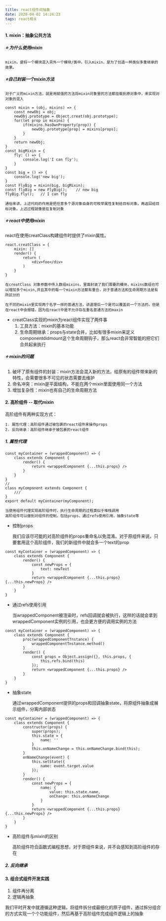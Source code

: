 ```yaml
---
title: react组件间抽象
date: 2020-04-02 14:24:23
tags: react相关
---
```

#### 1. mixin：抽象公共方法
##### ⭐ 为什么使用mixin
    mixin，是将一个模块混入另外一个模块/类中。引入mixin，是为了创造一种类似多重继承的效果。
##### ⭐自己封装一个mixin方法
    对于广义的mixin方法，就是用赋值的方法将mixin对象里的方法都挂载到原对象中，来实现对对象的混入
    
```
const mixin = (obj, mixins) => {
    const newObj = obj;
    newObj.prototype = Object.creat(obj.prototype);
    for(let prop in mixins) {
        if(mixins.hasOwnProperty(prop)) {
            newObj.prototype[prop] = mixins[props];
        }
    }
    return newObj;
}
const bigMixin = {
    fly: () => {
        console.log('I can fly');
    }
}
const big = () => {
    console.log('new big');
}
const FlyBig = mixin(big, bigMixin);
const flyBig = new FlyBig();    // new big
flyBig.fly();   // I can fly
```
    通俗来讲，上述代码的作用是把任意多个源对象自身的可枚举属性复制给目标对象，再返回给目标对象。上述过程就像是在复制对象
##### ⭐ react中使用mixin
react在使用creatClass构建组件时提供了mixin属性。
```
react.creatClass = {
    mixin: []
    render() {
        return (
            <div>foo</div>
        )
    }
}
```
    在creatClass 对象参数中传入数组mixins，里面封装了我们需要的模块，mixins数组也可以增加多个mixin,并且其中的每一个mixin方法都有重合，对于普通方法和生命周期方法是有所区分的
    
    在不同的mixin里实现两个名字一样的普通方法，讲道理后一个是可以覆盖前一个方法的，但是在react中会报错，因为在react中是不允许存在重名普通方法的maxin
- creatClass实现的mixin为react组件实现了两件事
    1. 工具方法：mixin的基本功能
    2. 生命周期继承：props与state合并，比如有很多mixin来定义componentdidmount这个生命周期钩子，那么react会非常智能的把它们合并起来执行
##### ⭐ mixin的问题
1. 破坏了原有组件的封装：mixin方法会混入新的方法，给原有的组件带来新的特性，会需要很多不可见的状态需要去维护
2. 命名冲突：mixin是平面结构，不能在两个mixin里面使用同一个方法
3. 增加复杂性：mixin也有自己的生命周期方法

#### 2. 高阶组件 -- 取代mixin
高阶组件有两种实现方式：

    1. 属性代理：高阶组件通过被包裹的react组件来操作props
    2. 反向继承：高阶组件继承于被包裹的react组件
##### 1. 属性代理
```
const myContainer = (wrappedComponent) => {
    class extends Component {
        render() {
            return <wrappedComponent {...this.props} />
        }
    }
}
//
class myComponent extends Component {
    ///
}
export default myContainer(myComponent);
```
    当使用组件代理实现高阶组件时，执行生命周期的过程类似于堆栈调用
    高阶组件可以做到对组件的控制，包括props，通过refs使用引用，抽象state等
- 控制props

    我们应该尽可能的对高阶组件的props重命名以免混淆。对于原组件来说，只要套用这个高阶组件，我们的新组件中就会多一个text的prop
```
const myContainer = (wrappedComponent) => {
    class extends Component {
        render() {
            const newProps = {
                text: newText
            }
            return <wrappedComponent {...this.props} {...this.newProps} />
        }
    }
}
```
- 通过refs使用引用

    当wrappedComponent被渲染时，refs回调就会被执行，这样的话就会拿到wrappedComponent实例的引用，也会更方便的调用实例的方法
```
const myContainer = (wrappedComponent) => {
    class extends Component {
        proc(wrappedComponentTnstance) {
            wrappedComponentTnstance.method()
        }
        render() {
            const props = Object.assign({}, this.props, {
                this.refs.bind(this)
            });
            return <wrappedComponent {...this.props} />
        }
    }
}
```
- 抽象state

    通过wrappedComponent提供的props和回调抽象state，将原组件抽象成展示组件，分离内部状态
```
const myContainer = (wrappedComponent) => {
    class extends Component {
        constructor(props) {
            super(props);
            this.state = {
                name: ''
            }
            this.onNameChange = this.onNameChange.bind(this);
        }
        onNameChange(event) {
            this.setState({
                name: event.target.value
            });
        }
        render() {
            const newProps = {
                name: {
                    value: this.state.name,
                    onChange: this.onNameChange
                }
            }
            return <wrappedComponent {...this.props} {...this.newProps} />
        }
    }
}
```
- 高阶组件与mixin的区别

    高阶组件符合函数式编程思想，对于原组件来说，并不会感知到高阶组件的存在
##### 2. 反向继承

#### 3. 组合式组件开发实践
1. 组件再分离
2. 逻辑再抽象

我们平时开发中就遵循这种逻辑，将组件拆分成最细化的原子组件，通过拆分组合的方式实现一个个功能组件，然后再基于高阶组件完成组件逻辑上的抽象
